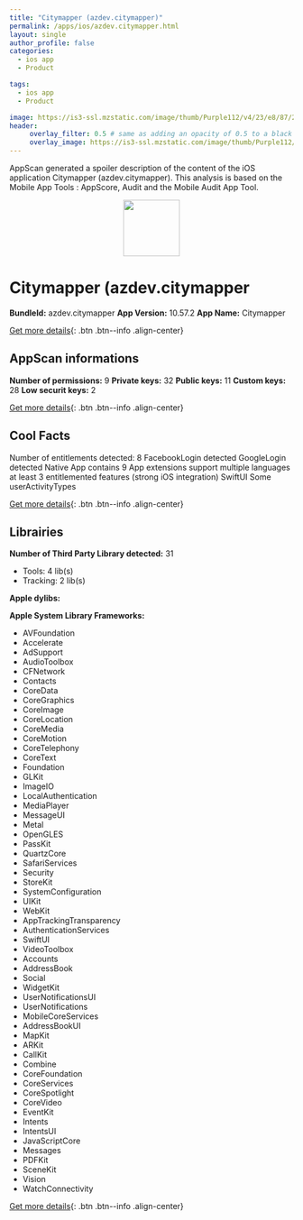 ```yaml
---
title: "Citymapper (azdev.citymapper)"
permalink: /apps/ios/azdev.citymapper.html
layout: single
author_profile: false
categories: 
  - ios app 
  - Product 

tags: 
  - ios app 
  - Product 

image: https://is3-ssl.mzstatic.com/image/thumb/Purple112/v4/23/e8/87/23e88717-f251-9953-6807-a7cfc54480dc/AppIcon-Release-1x_U007emarketing-0-5-0-85-220.png/512x512bb.jpg
header: 
     overlay_filter: 0.5 # same as adding an opacity of 0.5 to a black background
     overlay_image: https://is3-ssl.mzstatic.com/image/thumb/Purple112/v4/23/e8/87/23e88717-f251-9953-6807-a7cfc54480dc/AppIcon-Release-1x_U007emarketing-0-5-0-85-220.png/512x512bb.jpg
---
```

AppScan generated a spoiler description of the content of the iOS application Citymapper (azdev.citymapper). This analysis is based on the Mobile App Tools : AppScore, Audit and the Mobile Audit App Tool.

  
  
<div style="text-align: center;"><img src="https://is3-ssl.mzstatic.com/image/thumb/Purple112/v4/23/e8/87/23e88717-f251-9953-6807-a7cfc54480dc/AppIcon-Release-1x_U007emarketing-0-5-0-85-220.png/512x512bb.jpg" width="100" height="100"></div>  
  
# Citymapper (azdev.citymapper

**BundleId:** azdev.citymapper
**App Version:** 10.57.2
**App Name:** Citymapper


[Get more details](/pricing.html){: .btn .btn--info .align-center}  
  
## AppScan informations 

**Number of permissions:** 9
**Private keys:** 32
**Public keys:** 11
**Custom keys:** 28
**Low securit keys:** 2
  
[Get more details](/pricing.html){: .btn .btn--info .align-center}

## Cool Facts

Number of entitlements detected: 8
FacebookLogin detected
GoogleLogin detected
Native App
contains 9 App extensions
support multiple languages
at least 3 entitlemented features (strong iOS integration)
SwiftUI
Some userActivityTypes
  
[Get more details](/pricing.html){: .btn .btn--info .align-center}

## Librairies 
**Number of Third Party Library detected:** 31
- Tools: 4 lib(s)
- Tracking: 2 lib(s)

**Apple dylibs:**


**Apple System Library Frameworks:**
- AVFoundation
- Accelerate
- AdSupport
- AudioToolbox
- CFNetwork
- Contacts
- CoreData
- CoreGraphics
- CoreImage
- CoreLocation
- CoreMedia
- CoreMotion
- CoreTelephony
- CoreText
- Foundation
- GLKit
- ImageIO
- LocalAuthentication
- MediaPlayer
- MessageUI
- Metal
- OpenGLES
- PassKit
- QuartzCore
- SafariServices
- Security
- StoreKit
- SystemConfiguration
- UIKit
- WebKit
- AppTrackingTransparency
- AuthenticationServices
- SwiftUI
- VideoToolbox
- Accounts
- AddressBook
- Social
- WidgetKit
- UserNotificationsUI
- UserNotifications
- MobileCoreServices
- AddressBookUI
- MapKit
- ARKit
- CallKit
- Combine
- CoreFoundation
- CoreServices
- CoreSpotlight
- CoreVideo
- EventKit
- Intents
- IntentsUI
- JavaScriptCore
- Messages
- PDFKit
- SceneKit
- Vision
- WatchConnectivity


  
[Get more details](/pricing.html){: .btn .btn--info .align-center}

